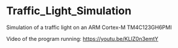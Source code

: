 # Traffic_Light_Simulation
Simulation of a traffic light on an ARM Cortex-M TM4C123GH6PMI

Video of the program running: https://youtu.be/KLlZ0n3emtY
